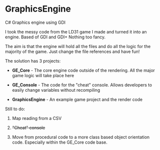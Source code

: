 # GraphicsEngine
C# Graphics engine using GDI

I took the messy code from the LD31 game I made and turned it into an engine. Based of GDI and GDI+ Nothing too fancy.

The aim is that the engine will hold all the files and do all the logic for the majority of the game. Just change the file references and have fun!

The solution has 3 projects:

- **GE_Core** - The core engine code outside of the rendering. All the major game logic will take place here

- **GE_Console** - The code for the "cheat" console. Allows developers to easily change variables without recompiling

- **GraphicsEngine** - An example game project and the render code


Still to do:

1. Map reading from a CSV

2. ~~"Cheat" console~~

3. Move from procedural code to a more class based object orientation code. Especially within the GE_Core code base.
